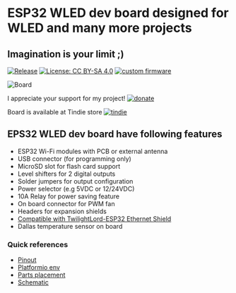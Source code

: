 # ESP32 WLED dev board designed for WLED and many more projects

## Imagination is your limit ;)

[![Release](https://img.shields.io/github/v/release/srg74/WLED-ESP32-dev-board?style=flat-square)](https://img.shields.io/github/v/release/srg74/WLED-ESP32-dev-board)
[![License: CC BY-SA 4.0](https://img.shields.io/badge/License-CC%20BY--SA%204.0-blue?style=flat-square)](https://creativecommons.org/licenses/by-sa/4.0/)
[![custom firmware](https://img.shields.io/static/v1?label=Custom&message=firmware&color=blue&style=flat-square)](https://github.com/srg74/WLED-ESP32-dev-board/tree/main/Firmware)

![Board](https://github.com/srg74/WLED-ESP32-dev-board/blob/main/Resources/images/ESP32_WLED_dev_board_v1r2_3D.jpg)

I appreciate your support for my project! [![donate](https://www.paypalobjects.com/en_US/i/btn/btn_donateCC_LG.gif)](https://www.paypal.com/donate/?hosted_button_id=VU7L89Z2RR7S4)

Board is available at Tindie store [![tindie](https://github.com/srg74/WLED-ESP32-dev-board/blob/main/Resources/images/tindie-logo@2x.png)](https://www.tindie.com/products/27056/)

## EPS32 WLED dev board have following features

- ESP32 Wi-Fi modules with PCB or external antenna
- USB connector (for programming only)
- MicroSD slot for flash card support
- Level shifters for 2 digital outputs
- Solder jumpers for output configuration
- Power selector (e.g 5VDC or 12/24VDC)
- 10A Relay for power saving feature
- On board connector for PWM fan
- Headers for expansion shields
- [Compatible with TwilightLord-ESP32 Ethernet Shield](https://www.tindie.com/products/twilightlord/twilightlord-esp32-ethernet-shield/)
- Dallas temperature sensor on board

### Quick references

- [Pinout](https://github.com/srg74/WLED-ESP32-dev-board/blob/main/Resources/images/ESP32-WLED-dev_pinout.pdf)
- [Platformio env](https://github.com/srg74/WLED-ESP32-dev-board/blob/main/Resources/Platformio_env.md)
- [Parts placement](https://github.com/srg74/WLED-ESP32-dev-board/blob/main/Resources/images/Parts_placement_v1.0.png)
- [Schematic](https://github.com/srg74/WLED-ESP32-dev-board/blob/main/Resources/images/Schematic.pdf)
